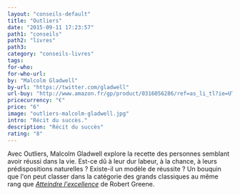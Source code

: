```yaml
---
layout: "conseils-default"
title: "Outliers"
date: "2015-09-11 17:23:57"
path1: "conseils"
path2: "livres"
path3:
category: "conseils-livres"
tags:
for-who:
for-who-url:
by: "Malcolm Gladwell"
by-url: "https://twitter.com/gladwell"
url-buy: "http://www.amazon.fr/gp/product/0316056286/ref=as_li_tl?ie=UTF8&camp=1642&creative=6746&creativeASIN=0316056286&linkCode=as2&tag=mdw-21"
pricecurrency: "€"
price: "6"
image: "outliers-malcolm-gladwell.jpg"
intro: "Récit du succès."
description: "Récit du succès"
rating: "8"
---
```


Avec Outliers, Malcolm Gladwell explore la recette des personnes semblant avoir réussi dans la vie. Est-ce dû à leur dur labeur, à la chance, à leurs prédispositions naturelles ? Existe-il un modèle de réussite ? Un bouquin que l'on peut classer dans la catégorie des grands classiques au même rang que [*Atteindre l'excellence*](http://www.magazineduwebdesign.com/conseils/livres/atteindre-l-excellence-robert-greene/) de Robert Greene.
